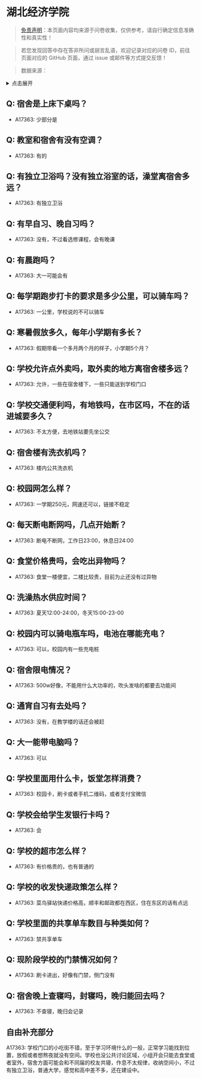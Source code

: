 # 湖北经济学院

> [免责声明](https://colleges.chat/#_3)：本页面内容均来源于问卷收集，仅供参考，请自行确定信息准确性和真实性！

> 若您发现回答中存在答非所问或胡言乱语，欢迎记录对应的问卷 ID，前往页面对应的 GitHub 页面，通过 issue 或邮件等方式提交反馈！

> 数据来源：

<details><summary>点击展开</summary>
<ul>
<li>A17363: 匿名 (2023 年 06 月)</li>
</ul>
</details>

## Q: 宿舍是上床下桌吗？

- A17363: 少部分是

## Q: 教室和宿舍有没有空调？

- A17363: 有的

## Q: 有独立卫浴吗？没有独立浴室的话，澡堂离宿舍多远？

- A17363: 有独立卫浴

## Q: 有早自习、晚自习吗？

- A17363: 没有，不过看选修课程，会有晚课

## Q: 有晨跑吗？

- A17363: 大一可能会有

## Q: 每学期跑步打卡的要求是多少公里，可以骑车吗？

- A17363: 一公里，学校说的不可以骑车

## Q: 寒暑假放多久，每年小学期有多长？

- A17363: 假期带看一个多月两个月的样子，小学期5个月？

## Q: 学校允许点外卖吗，取外卖的地方离宿舍楼多远？

- A17363: 允许，一些在宿舍楼下，一些只能送到学校门口

## Q: 学校交通便利吗，有地铁吗，在市区吗，不在的话进城要多久？

- A17363: 不太方便，去地铁站要先坐公交

## Q: 宿舍楼有洗衣机吗？

- A17363: 楼内公共洗衣机

## Q: 校园网怎么样？

- A17363: 一学期250元，网速还可以，链接不稳定

## Q: 每天断电断网吗，几点开始断？

- A17363: 断电不断网，工作日23:00，休息日24:00

## Q: 食堂价格贵吗，会吃出异物吗？

- A17363: 食堂一楼便宜，二楼比较贵，目前为止还没有过异物

## Q: 洗澡热水供应时间？

- A17363: 夏天12:00-24:00，冬天15:00-23-00

## Q: 校园内可以骑电瓶车吗，电池在哪能充电？

- A17363: 可以，校园内有一些充电桩

## Q: 宿舍限电情况？

- A17363: 500w好像，不能用什么大功率的，吹头发啥的都要去功能间

## Q: 通宵自习有去处吗？

- A17363: 没有，在教学楼的话还会被赶

## Q: 大一能带电脑吗？

- A17363: 可以

## Q: 学校里面用什么卡，饭堂怎样消费？

- A17363: 校园卡，刷卡或者手机二维码，或者支付宝微信

## Q: 学校会给学生发银行卡吗？

- A17363: 会

## Q: 学校的超市怎么样？

- A17363: 有价格贵的，也有普通的

## Q: 学校的收发快递政策怎么样？

- A17363: 菜鸟驿站快递价格高，顺丰和邮政都在西区，住在东区的话有点远

## Q: 学校里面的共享单车数目与种类如何？

- A17363: 禁共享单车

## Q: 现阶段学校的门禁情况如何？

- A17363: 刷卡进出，好像有门禁，侧门没有

## Q: 宿舍晚上查寝吗，封寝吗，晚归能回去吗？

- A17363: 不查寝，晚归会记录

## 自由补充部分

A17363: 学校门口的小吃街不错，至于学习环境什么的一般，正常学习能找到位置，放假或者想熬夜就没有空间。学校也没公共讨论区域，小组开会只能去食堂或者室外，宿舍方面可能会和不同届的校友共寝，作息不太规律，收纳空间小，不过有独立卫浴，普通大学，感觉和高中差不多，还在建设中。